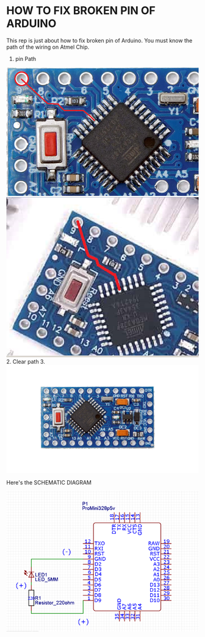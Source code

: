 # HOW TO FIX BROKEN PIN OF ARDUINO
This rep is just about how to fix broken pin of Arduino. You must know the path of the wiring on Atmel Chip.
1. pin Path
<img src="https://github.com/ArduJimmy/howtofix_pin_arduino/blob/main/pin-path-1.png"/>
<img src="https://github.com/ArduJimmy/howtofix_pin_arduino/blob/main/pin-path-2.png"/>
2. Clear path
3. <img src="https://github.com/ArduJimmy/howtofix_pin_arduino/blob/main/CLEAR-PATH.jpg"/>

<p>Here's the SCHEMATIC DIAGRAM</p>
<img src="https://github.com/ArduJimmy/howtofix_pin_arduino/blob/main/schematic-diagram.png"/>
